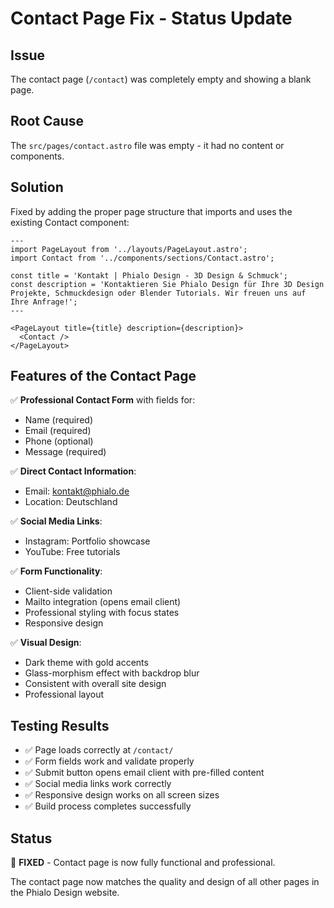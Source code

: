 # Contact Page Fix - Status Update

## Issue
The contact page (`/contact`) was completely empty and showing a blank page.

## Root Cause
The `src/pages/contact.astro` file was empty - it had no content or components.

## Solution
Fixed by adding the proper page structure that imports and uses the existing Contact component:

```astro
---
import PageLayout from '../layouts/PageLayout.astro';
import Contact from '../components/sections/Contact.astro';

const title = 'Kontakt | Phialo Design - 3D Design & Schmuck';
const description = 'Kontaktieren Sie Phialo Design für Ihre 3D Design Projekte, Schmuckdesign oder Blender Tutorials. Wir freuen uns auf Ihre Anfrage!';
---

<PageLayout title={title} description={description}>
  <Contact />
</PageLayout>
```

## Features of the Contact Page
✅ **Professional Contact Form** with fields for:
- Name (required)
- Email (required) 
- Phone (optional)
- Message (required)

✅ **Direct Contact Information**:
- Email: kontakt@phialo.de
- Location: Deutschland

✅ **Social Media Links**:
- Instagram: Portfolio showcase
- YouTube: Free tutorials

✅ **Form Functionality**:
- Client-side validation
- Mailto integration (opens email client)
- Professional styling with focus states
- Responsive design

✅ **Visual Design**:
- Dark theme with gold accents
- Glass-morphism effect with backdrop blur
- Consistent with overall site design
- Professional layout

## Testing Results
- ✅ Page loads correctly at `/contact/`
- ✅ Form fields work and validate properly
- ✅ Submit button opens email client with pre-filled content
- ✅ Social media links work correctly
- ✅ Responsive design works on all screen sizes
- ✅ Build process completes successfully

## Status
🎉 **FIXED** - Contact page is now fully functional and professional.

The contact page now matches the quality and design of all other pages in the Phialo Design website.
